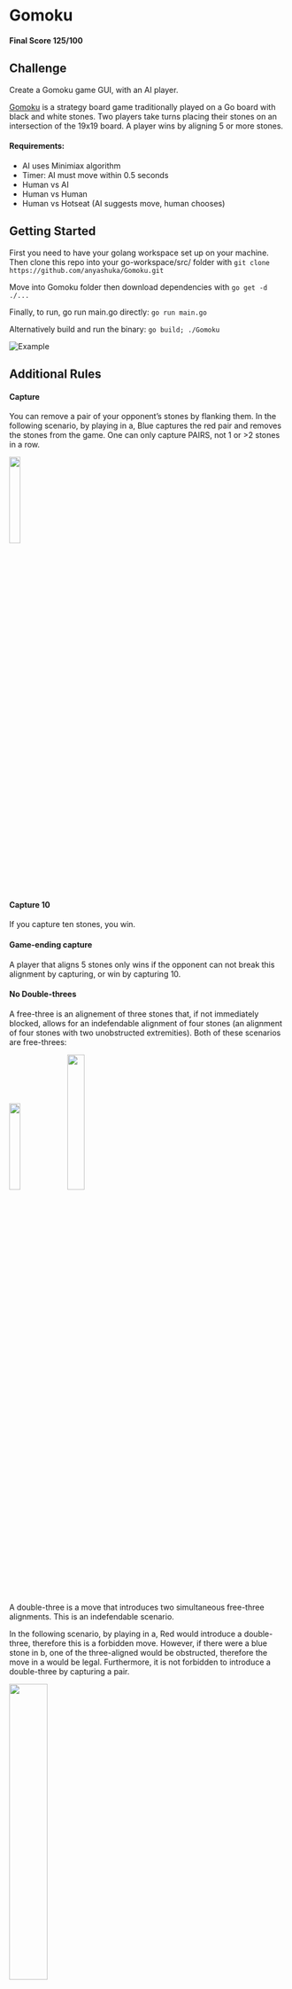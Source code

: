 # Gomoku

#### Final Score 125/100

## Challenge

Create a Gomoku game GUI, with an AI player.

[Gomoku](http://en.wikipedia.org/wiki/Gomoku) is a strategy board game traditionally played on a Go board with black and white stones.
Two players take turns placing their stones on an intersection of the 19x19 board.
A player wins by aligning 5 or more stones.

#### Requirements:

* AI uses Minimiax algorithm
* Timer: AI must move within 0.5 seconds
* Human vs AI
* Human vs Human
* Human vs Hotseat (AI suggests move, human chooses)

## Getting Started

First you need to have your golang workspace set up on your machine.
Then clone this repo into your go-workspace/src/ folder with ```git clone https://github.com/anyashuka/Gomoku.git```

Move into Gomoku folder then download dependencies with ```go get -d ./...```

Finally, to run, go run main.go directly:
```go run main.go```

Alternatively build and run the binary:
```go build; ./Gomoku```

![Example](https://github.com/anyashuka/Gomoku/blob/master/img/example.gif)

## Additional Rules

#### Capture

You can remove a pair of your opponent’s stones by flanking them. In the following scenario, by playing in a, Blue captures the red pair and removes the stones from the game. One can only capture PAIRS, not 1 or >2 stones in a row.

<img src="https://github.com/anyashuka/Gomoku/blob/master/img/capture.png" width="20%">

#### Capture 10

If you capture ten stones, you win.

#### Game-ending capture

A player that aligns 5 stones only wins if the opponent can not break this alignment by capturing, or win by capturing 10.

#### No Double-threes

A free-three is an alignement of three stones that, if not immediately blocked, allows for an indefendable alignment of four stones (an alignment of four stones with two unobstructed extremities). Both of these scenarios are free-threes:

<img src="https://github.com/anyashuka/Gomoku/blob/master/img/freeThree.png" width="20%">

<img src="https://github.com/anyashuka/Gomoku/blob/master/img/freeThree2.png" width="25%">

A double-three is a move that introduces two simultaneous free-three alignments. This is an indefendable scenario.

In the following scenario, by playing in a, Red would introduce a double-three, therefore this is a forbidden move. However, if there were a blue stone in b, one of the three-aligned would be obstructed, therefore the move in a would be legal. Furthermore, it is not forbidden to introduce a double-three by capturing a pair.

<img src="https://github.com/anyashuka/Gomoku/blob/master/img/doubleFreeThree.png" width="37%">

## Approach

Written in Golang for speed and elegance.

### Heuristic

For each move considered by the AI ```evaluateMove()``` checks each vertex for alignments, blocks, and captures.
```aiPriority.go``` contains values for each type of alignment, block and capture. Alignments are checked for freedom to expand on both sides, vs flanked on one side, double flanked are ignored.

For any considered move the sum of values is calculated.

<img src="https://github.com/anyashuka/Gomoku/blob/master/img/aiPriority.png" width="37%">

#### Depth > 1:
+ If considering the players move, add the value of that move.
- If considering the opponents move, minus the value of that move.

Divide the value added/subtracted by the depth. This solves the problem of needing to be defensive (valuing blocking an opponents free-three more than placing ones own free-three, failure to do so will lose the game), while simultanously overcoming this pessimistic viewpoint (what's the point of me aligning if they are probably then going to block, and blocking is worth more than aligning).

### Optimization

The goban is represented efficiently by a (19 x 19) 2D array of positions, each position made of 2 bools (2 bits) occupied and player.

The high branching factor of this problem makes it difficult to reach a deep enough depth for an intelligent AI, while also returning suggested moves within a short enough time. There are several ways in which we can reduce branching:

#### Alpha-beta pruning

While searching the minimax tree for the best move, we can cut off branches which need not be searched because there already exists a better move available.

We keep track of two values: Alpha and Beta.
* Alpha = the minimum score that the player is assured of.
* Beta = the maximum score that the opponent is assured of.

Initially, alpha is negative infinity and beta is positive infinity, i.e. both players start with their worst possible score.
Whenever the maximum score that the opponent is assured of becomes less than the minimum score that the player is assured of (i.e. beta < alpha), the player need not consider further descendants of this node.
Search can be limited to 'more promising' subtrees, so a deeper search can be performed in the same time.

For example: Move "A" will improve the player's position. The player continues to look for a better move. Move "B" is also a good move, but the player realizes that it will allow the opponent to win in 2 moves. Thus, other outcomes from playing move "B" no longer need to be considered since the opponent can force a win. The maximum score that the opponent could force after move "B" is negative infinity: a loss for the player. This is less than the minimum position that was previously found; move "A" does not result in a loss in 2 moves.

#### Threat space

A threat space of of 4 spaces around the last two moves reduces the search space. In the following example, everything within the two red squares is within the threat space, and so is considered for the next move.

<img src="https://github.com/anyashuka/Gomoku/blob/master/img/threatSpace.png" width="640">

On my system, with the default threatspace of 4, an AI depth of 4 is possible in under 0.5 seconds. A depth of 10 is possible by reducing the threat space to 1, not that this makes a better AI player.

#### hasNeigbours()

Branching can be further reduced by excluding all moves which do not have have immediate neighbours, i.e. unconnected to anything. In the following example, everything within the two red squares has an immediate neighbour, and so is considered for the next move.

<img src="https://github.com/anyashuka/Gomoku/blob/master/img/hasNeighbours.png" width="640">

## Options

### Hotseat

The AI suggests a move with a pulsing stone, but a human player must choose (click).

![Hotseat](https://github.com/anyashuka/Gomoku/blob/master/img/hotseat.gif)

### Doge mode

Press key d, or the hidden doge mode button in the new game screen.

![Doge](https://github.com/anyashuka/Gomoku/blob/master/img/doge.gif)

## Dependencies

Thankfully, running ```go get -d ./...``` should take care of all dependencies for you.

The GUI uses [Ebiten](https://github.com/hajimehoshi/ebiten), a dead simple open source 2D game library for Go.
